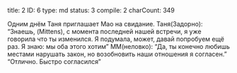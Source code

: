 title:          2
ID:             6
type:           md
status:         3
compile:        2
charCount:      349


Одним днём Таня приглашает Мао на свидание. 
Таня(Задорно): “Знаешь, (Mittens), с момента последней нашей встречи, я уже говорила что ты изменился. Я подумала, может, давай попробуем ещё раз. Я знаю: мы оба этого хотим”
ММ(неловко): “Да, ты конечно любишь местами нарушать закон, но возобновить наши отношения я согласен.”
“Отлично.  Быстро согласился”